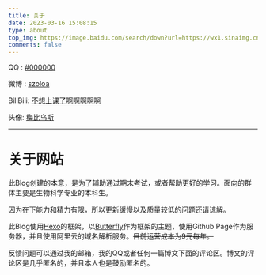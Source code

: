```yaml
---
title: 关于
date: 2023-03-16 15:08:15
type: about
top_img: https://image.baidu.com/search/down?url=https://wx1.sinaimg.cn/mw2000/00817ymegy1hcr7bdmypoj32yo1o0b29.jpg
comments: false
---
```


QQ : [#000000](https://user.qzone.qq.com/2176165417)

微博 : [szoloa](https://www.weibo.com/szoloa) 

BiliBili: [不想上课了啊啊啊啊啊](https://space.bilibili.com/440171319)

头像: [梅比乌斯](https://bcy.net/item/detail/7021829282062146599)

----- 

# 关于网站 

此Blog创建的本意，是为了辅助通过期末考试，或者帮助更好的学习。面向的群体主要是生物科学专业的本科生。 

因为在下能力和精力有限，所以更新缓慢以及质量较低的问题还请谅解。 

此Blog使用[Hexo](https://github.com/hexojs/hexo)的框架，以[Butterfly](https://github.com/jerryc127/hexo-theme-butterfly)作为框架的主题，使用Github Page作为服务器，并且使用阿里云的域名解析服务。~~目前运营成本为9元每年。~~ 

反馈问题可以通过我的邮箱，我的QQ或者任何一篇博文下面的评论区。博文的评论区是几乎匿名的，并且本人也是鼓励匿名的。


